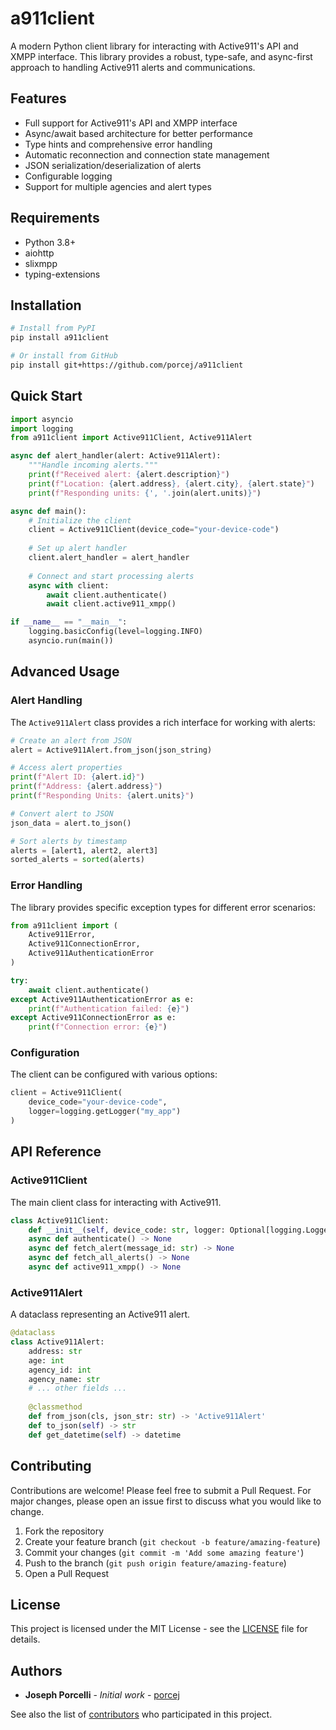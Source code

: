 # a911client

A modern Python client library for interacting with Active911's API and XMPP interface. This library provides a robust, type-safe, and async-first approach to handling Active911 alerts and communications.

## Features

- Full support for Active911's API and XMPP interface
- Async/await based architecture for better performance
- Type hints and comprehensive error handling
- Automatic reconnection and connection state management
- JSON serialization/deserialization of alerts
- Configurable logging
- Support for multiple agencies and alert types

## Requirements

- Python 3.8+
- aiohttp
- slixmpp
- typing-extensions

## Installation

```bash
# Install from PyPI
pip install a911client

# Or install from GitHub
pip install git+https://github.com/porcej/a911client
```

## Quick Start

```python
import asyncio
import logging
from a911client import Active911Client, Active911Alert

async def alert_handler(alert: Active911Alert):
    """Handle incoming alerts."""
    print(f"Received alert: {alert.description}")
    print(f"Location: {alert.address}, {alert.city}, {alert.state}")
    print(f"Responding units: {', '.join(alert.units)}")

async def main():
    # Initialize the client
    client = Active911Client(device_code="your-device-code")
    
    # Set up alert handler
    client.alert_handler = alert_handler
    
    # Connect and start processing alerts
    async with client:
        await client.authenticate()
        await client.active911_xmpp()

if __name__ == "__main__":
    logging.basicConfig(level=logging.INFO)
    asyncio.run(main())
```

## Advanced Usage

### Alert Handling

The `Active911Alert` class provides a rich interface for working with alerts:

```python
# Create an alert from JSON
alert = Active911Alert.from_json(json_string)

# Access alert properties
print(f"Alert ID: {alert.id}")
print(f"Address: {alert.address}")
print(f"Responding Units: {alert.units}")

# Convert alert to JSON
json_data = alert.to_json()

# Sort alerts by timestamp
alerts = [alert1, alert2, alert3]
sorted_alerts = sorted(alerts)
```

### Error Handling

The library provides specific exception types for different error scenarios:

```python
from a911client import (
    Active911Error,
    Active911ConnectionError,
    Active911AuthenticationError
)

try:
    await client.authenticate()
except Active911AuthenticationError as e:
    print(f"Authentication failed: {e}")
except Active911ConnectionError as e:
    print(f"Connection error: {e}")
```

### Configuration

The client can be configured with various options:

```python
client = Active911Client(
    device_code="your-device-code",
    logger=logging.getLogger("my_app")
)
```

## API Reference

### Active911Client

The main client class for interacting with Active911.

```python
class Active911Client:
    def __init__(self, device_code: str, logger: Optional[logging.Logger] = None)
    async def authenticate() -> None
    async def fetch_alert(message_id: str) -> None
    async def fetch_all_alerts() -> None
    async def active911_xmpp() -> None
```

### Active911Alert

A dataclass representing an Active911 alert.

```python
@dataclass
class Active911Alert:
    address: str
    age: int
    agency_id: int
    agency_name: str
    # ... other fields ...
    
    @classmethod
    def from_json(cls, json_str: str) -> 'Active911Alert'
    def to_json(self) -> str
    def get_datetime(self) -> datetime
```

## Contributing

Contributions are welcome! Please feel free to submit a Pull Request. For major changes, please open an issue first to discuss what you would like to change.

1. Fork the repository
2. Create your feature branch (`git checkout -b feature/amazing-feature`)
3. Commit your changes (`git commit -m 'Add some amazing feature'`)
4. Push to the branch (`git push origin feature/amazing-feature`)
5. Open a Pull Request

## License

This project is licensed under the MIT License - see the [LICENSE](LICENSE) file for details.

## Authors

* **Joseph Porcelli** - *Initial work* - [porcej](https://github.com/porcej)

See also the list of [contributors](https://github.com/porcej/a911client/contributors) who participated in this project.

